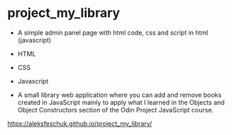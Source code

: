 # project_my_library

- A simple admin panel page with html code, css and script in html (javascript)
- HTML
- CSS
- Javascript

- A small library web application where you can add and remove books created in JavaScript 
mainly to apply what I learned in the Objects and Object Constructors section of the Odin Project JavaScript course.
  
https://aleksfeschuk.github.io/project_my_library/
